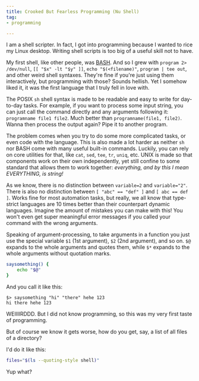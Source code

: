 ```yaml
---
title: Crooked But Fearless Programming (Nu Shell)
tag:
- programming

---
```


I am a shell scripter. In fact, I got into programming because I wanted to rice my Linux desktop. Writing shell scripts is too big of a useful skill not to have.

My first shell, like other people, was [BASH](https://www.gnu.org/software/bash/bash.html). And so I grew with `program 2> /dev/null`, `[[ "$x" -lt "$y" ]]`, `echo "$(<filename)"`, `program | tee out`, and other weird shell syntaxes. They're fine if you're just using them interactively, but programming with those? Sounds hellish. Yet I somehow liked it, it was the first language that I truly fell in love with.

The POSIX `sh` shell syntax is made to be readable and easy to write for day-to-day tasks. For example, if you want to process some input string, you can just call the command directly and any arguments following it: `programname file1 file2`. Much better than `programname(file1, file2)`. Wanna then process the output again? Pipe it to another program.

The problem comes when you try to do some more complicated tasks, or even code with the language. This is also made a lot harder as neither `sh` nor BASH come with many useful built-in commands. Luckily, you can rely on core utilities for that, like `cat`, `sed`, `tee`, `tr`, `uniq`, etc. UNIX is made so that components work on their own independently, yet still confine to some standard that allows them to work together: _everything, and by this I mean EVERYTHING, is string!_

As we know, there is no distinction between `variable=2` and `variable="2"`. There is also no distinction between `[ "abc" == "def" ]` and `[ abc == def ]`. Works fine for most automation tasks, but really, we all know that type-strict languages are 10 times better than their counterpart dynamic languages. Imagine the amount of mistakes you can make with this! You won't even get super meaningful error messages if you called your command with the wrong arguments.

Speaking of argument-processing, to take arguments in a function you just use the special variable `$1` (1st argument), `$2` (2nd argument), and so on. `$@` expands to the whole arguments and quotes them, while `$*` expands to the whole arguments without quotation marks.

```bash
saysomething() {
    echo "$@"
}

```

And you call it like this:

```
$> saysomething "hi" "there" hehe 123
hi there hehe 123
```

WEIIIIRDDD. But I did not know programming, so this was my very first taste of programming.

But of course we know it gets worse, how do you get, say, a list of all files of a directory?

I'd do it like this:

```bash
files="$(ls --quoting-style shell)"
```

Yup what?

